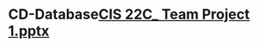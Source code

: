 # CD-Database[CIS 22C_ Team Project 1.pptx](https://github.com/Bish2020/CD-Database/files/7867840/CIS.22C_.Team.Project.1.pptx)

